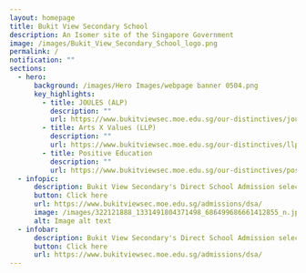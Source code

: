 ```yaml
---
layout: homepage
title: Bukit View Secondary School
description: An Isomer site of the Singapore Government
image: /images/Bukit_View_Secondary_School_logo.png
permalink: /
notification: ""
sections:
  - hero:
      background: /images/Hero Images/webpage banner 0504.png
      key_highlights:
        - title: JOULES (ALP)
          description: ""
          url: https://www.bukitviewsec.moe.edu.sg/our-distinctives/joules-alp/
        - title: Arts X Values (LLP)
          description: ""
          url: https://www.bukitviewsec.moe.edu.sg/our-distinctives/llp/
        - title: Positive Education
          description: ""
          url: https://www.bukitviewsec.moe.edu.sg/our-distinctives/pos-education/
  - infopic:
      description: Bukit View Secondary's Direct School Admission selection criteria
      button: Click here
      url: https://www.bukitviewsec.moe.edu.sg/admissions/dsa/
      image: /images/322121888_1331491804371498_686499686661412855_n.jpg
      alt: Image alt text
  - infobar:
      description: Bukit View Secondary's Direct School Admission selection criteria
      button: Click here
      url: https://www.bukitviewsec.moe.edu.sg/admissions/dsa/
---
```

